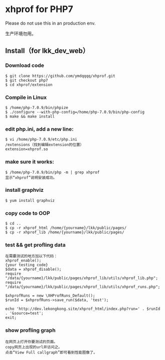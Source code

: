 # xhprof for PHP7

Please do not use this in an production env.

生产环境勿用。


## Install（for lkk_dev_web）

### Download code
```
$ git clone https://github.com/ymdqqqq/xhprof.git
$ git checkout php7
$ cd xhprof/extension
```
### Compile in Linux
```
$ /home/php-7.0.9/bin/phpize
$ ./configure --with-php-config=/home/php-7.0.9/bin/php-config
$ make && make install
```
### edit php.ini, add a new line:
```
$ vi /home/php-7.0.9/etc/php.ini
/extensions（找到编辑extension的位置）
extension=xhprof.so
```
### make sure it works:
```
$ /home/php-7.0.9/bin/php -m | grep xhprof
显示“xhprof”说明安装成功。
```
### install graphviz
```
$ yum install graphviz
```
### copy code to OOP
```
$ cd ..
$ cp -r xhprof_html /home/{yourname}/lkk/public/pages/
$ cp -r xhprof_lib /home/{yourname}/lkk/public/pages/
```
### test && get profling data
```
在需要测试的地方加以下代码：
xhprof_enable();
{your testing code}
$data = xhprof_disable();
require "/data/{yourname}/lkk/public/pages/xhprof_lib/utils/xhprof_lib.php";
require "/data/{yourname}/lkk/public/pages/xhprof_lib/utils/xhprof_runs.php";

$xhprofRuns = new \XHProfRuns_Default();
$runId = $xhprofRuns->save_run($data, 'test');

echo 'http://dev.lekongkong.site/xhprof_html/index.php?run=' . $runId . '&source=test';
exit;
```
### show profling graph
```
在网页上打开你要测试的页面。
copy网页上出现的url并访问之。
点击“View Full callgraph”即可看到性能图像了。
```

